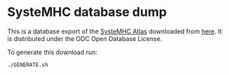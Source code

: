 # SysteMHC database dump

This is a database export of the [SysteMHC Atlas](https://systemhcatlas.org/)
downloaded from [here](https://systemhcatlas.org/Builds_for_download/). It is
distributed under the ODC Open Database License.

To generate this download run:

```
./GENERATE.sh
```
